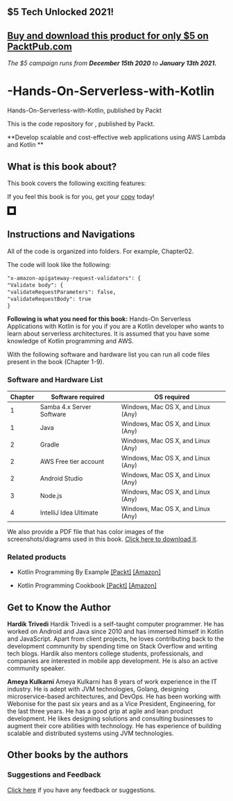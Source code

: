 ## $5 Tech Unlocked 2021!
[Buy and download this product for only $5 on PacktPub.com](https://www.packtpub.com/)
-----
*The $5 campaign         runs from __December 15th 2020__ to __January 13th 2021.__*

# -Hands-On-Serverless-with-Kotlin
Hands-On-Serverless-with-Kotlin, published by Packt

<a href="https://www.packtpub.com/application-development/hands-serverless-applications-kotlin?utm_source=github&utm_medium=repository&utm_campaign="><img src="" alt="" height="256px" align="right"></a>

This is the code repository for [](https://www.packtpub.com/application-development/hands-serverless-applications-kotlin?utm_source=github&utm_medium=repository&utm_campaign=), published by Packt.

**Develop scalable and cost-effective web applications using AWS Lambda and Kotlin	**

## What is this book about?


This book covers the following exciting features:


If you feel this book is for you, get your [copy](https://www.amazon.com/dp/1788993705) today!

<a href="https://www.packtpub.com/?utm_source=github&utm_medium=banner&utm_campaign=GitHubBanner"><img src="https://raw.githubusercontent.com/PacktPublishing/GitHub/master/GitHub.png" 
alt="https://www.packtpub.com/" border="5" /></a>

## Instructions and Navigations
All of the code is organized into folders. For example, Chapter02.

The code will look like the following:
```
"x-amazon-apigateway-request-validators": {
"Validate body": {
"validateRequestParameters": false,
"validateRequestBody": true
}
```

**Following is what you need for this book:**
Hands-On Serverless Applications with Kotlin is for you if you are a Kotlin developer who wants to learn about serverless architectures. It is assumed that you have some knowledge of Kotlin programming and AWS.


With the following software and hardware list you can run all code files present in the book (Chapter 1-9).
### Software and Hardware List
| Chapter | Software required | OS required |
| -------- | ------------------------------------ | ----------------------------------- |
| 1 | Samba 4.x Server Software | Windows, Mac OS X, and Linux (Any) |
| 1 | Java | Windows, Mac OS X, and Linux (Any) |
| 2 | Gradle | Windows, Mac OS X, and Linux (Any) |
| 2 | AWS Free tier account | Windows, Mac OS X, and Linux (Any) |
| 2 | Android Studio | Windows, Mac OS X, and Linux (Any) |
| 3 | Node.js | Windows, Mac OS X, and Linux (Any) |
| 4 | IntelliJ Idea Ultimate | Windows, Mac OS X, and Linux (Any) |


We also provide a PDF file that has color images of the screenshots/diagrams used in this book. [Click here to download it]().

### Related products
* Kotlin Programming By Example [[Packt]](https://www.packtpub.com/application-development/kotlin-programming-example?utm_source=github&utm_medium=repository&utm_campaign=9781788474542 ) [[Amazon]](https://www.amazon.com/dp/B0761WS3CC)

* Kotlin Programming Cookbook [[Packt]](https://www.packtpub.com/application-development/kotlin-programming-cookbook?utm_source=github&utm_medium=repository&utm_campaign=9781788472142 ) [[Amazon]](https://www.amazon.com/dp/1788472144)

## Get to Know the Author
**Hardik Trivedi**
Hardik Trivedi is a self-taught computer programmer. He has worked on Android and Java since 2010 and has immersed himself in Kotlin and JavaScript. Apart from client projects, he loves contributing back to the development community by spending time on Stack Overflow and writing tech blogs. Hardik also mentors college students, professionals, and companies are interested in mobile app development. He is also an active community speaker.

**Ameya Kulkarni**
Ameya Kulkarni has 8 years of work experience in the IT industry. He is adept with JVM technologies, Golang, designing microservice-based architectures, and DevOps. He has been working with Webonise for the past six years and as a Vice President, Engineering, for the last three years. He has a good grip at agile and lean product development. He likes designing solutions and consulting businesses to augment their core abilities with technology. He has experience of building scalable and distributed systems using JVM technologies.



## Other books by the authors
[](https://www.packtpub.com/application-development/hands-serverless-applications-kotlin?utm_source=github&utm_medium=repository&utm_campaign=)



### Suggestions and Feedback
[Click here](https://docs.google.com/forms/d/e/1FAIpQLSdy7dATC6QmEL81FIUuymZ0Wy9vH1jHkvpY57OiMeKGqib_Ow/viewform) if you have any feedback or suggestions.



